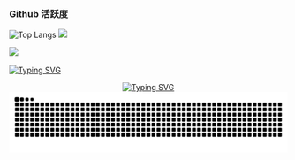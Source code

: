 ### Github 活跃度

![Top Langs](https://github-readme-stats.vercel.app/api/top-langs/?username=yu666yu666yu666&langs_count=6)
![](https://github-readme-stats.vercel.app/api/top-langs/?username=yu666yu666yu666&layout=compact&langs_count=6)

<tr><td>
<!-- GitHub 数据统计 -->
<img height="137px" src="https://github-readme-stats-git-masterrstaa-rickstaa.vercel.app/api?username=yu666yu666yu666&hide_title=true&hide_border=true&show_icons=true&include_all_commits=true&line_height=21text_color=000&icon_color=000&bg_color=0,ea6161,ffc64d,fffc4d,52fa5a&theme=graywhite" />

[![Typing SVG](https://readme-typing-svg.demolab.com?font=Fira+Code&weight=600&size=32&pause=1000&center=&vCenter=&repeat=&random=&width=485&separator=%3C&lines=%3Cyu+happy)](https://git.io/typing-svg)

<div align="center">
  <a href="https://blog.sunguoqi.com/">
    <img src="https://readme-typing-svg.demolab.com?font=Fira+Code&pause=1000&color=024EF7&width=1000&lines=yu&center=true&size=27" alt="Typing SVG" />
  </a>
</div>

<picture>
  <source media="(prefers-color-scheme: dark)" srcset="https://raw.githubusercontent.com/yu666yu666yu666/yu666yu666yu666/output/github-contribution-grid-snake-dark.svg">
  <source media="(prefers-color-scheme: light)" srcset="https://raw.githubusercontent.com/yu666yu666yu666/yu666yu666yu666/output/github-contribution-grid-snake.svg">
  <img alt="github contribution grid snake animation" src="https://raw.githubusercontent.com/yu666yu666yu666/yu666yu666yu666/output/github-contribution-grid-snake.svg">
</picture>

